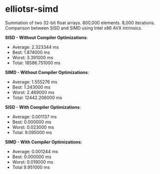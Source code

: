 # elliotsr-simd

Summation of two 32-bit float arrays. 800,000 elements. 8,000 iterations. Comparison between SISD and SIMD using Intel x86 AVX intrinsics.

**SISD - Without Compiler Optimizations**:
-   Average: 2.323344 ms
-   Best: 1.874000 ms
-   Worst: 3.391000 ms
-   Total: 18586.751000 ms

**SIMD - Without Compiler Optimizations**:
-   Average: 1.555276 ms
-   Best: 1.243000 ms
-   Worst: 2.469000 ms
-   Total: 12442.206000 ms

**SISD - With Compiler Optimizations**:
-   Average: 0.001137 ms
-   Best: 0.000000 ms
-   Worst: 0.023000 ms
-   Total: 9.095000 ms

**SIMD - With Compiler Optimizations**:
-   Average: 0.001244 ms
-   Best: 0.000000 ms
-   Worst: 0.019000 ms
-   Total 9.951000 ms